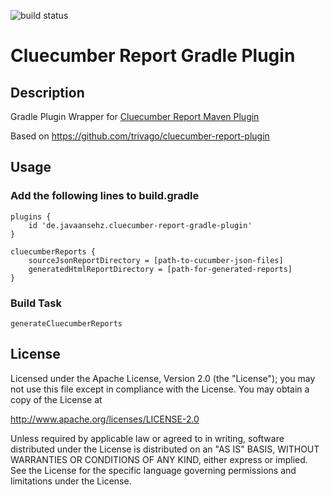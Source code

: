 ![build status](https://travis-ci.com/JavaanseHZ/cluecumber-report-gradle-plugin.svg?branch=master)
# Cluecumber Report Gradle Plugin
## Description
Gradle Plugin Wrapper for [Cluecumber Report Maven Plugin](https://github.com/trivago/cluecumber-report-plugin)

Based on https://github.com/trivago/cluecumber-report-plugin

## Usage

### Add the following lines to build.gradle

```
plugins {
    id 'de.javaansehz.cluecumber-report-gradle-plugin'
}

cluecumberReports {
    sourceJsonReportDirectory = [path-to-cucumber-json-files]
    generatedHtmlReportDirectory = [path-for-generated-reports]
}
```

### Build Task
```
generateCluecumberReports
```

## License

Licensed under the Apache License, Version 2.0 (the "License"); you may not use this file except in compliance with the License. You may obtain a copy of the License at

http://www.apache.org/licenses/LICENSE-2.0

Unless required by applicable law or agreed to in writing, software distributed under the License is distributed on an "AS IS" BASIS, WITHOUT WARRANTIES OR CONDITIONS OF ANY KIND, either express or implied. See the License for the specific language governing permissions and limitations under the License.